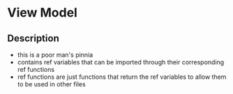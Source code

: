 # View Model

## Description
- this is a poor man's pinnia
- contains ref variables that can be imported through their corresponding ref functions
- ref functions are just functions that return the ref variables to allow them to be used in other files